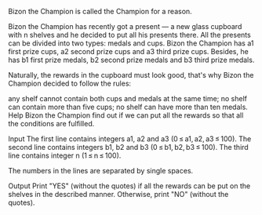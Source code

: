 Bizon the Champion is called the Champion for a reason.

Bizon the Champion has recently got a present — a new glass cupboard with n shelves and he decided to put all his presents there. All the presents can be divided into two types: medals and cups. Bizon the Champion has a1 first prize cups, a2 second prize cups and a3 third prize cups. Besides, he has b1 first prize medals, b2 second prize medals and b3 third prize medals.

Naturally, the rewards in the cupboard must look good, that's why Bizon the Champion decided to follow the rules:

any shelf cannot contain both cups and medals at the same time;
no shelf can contain more than five cups;
no shelf can have more than ten medals.
Help Bizon the Champion find out if we can put all the rewards so that all the conditions are fulfilled.

Input
The first line contains integers a1, a2 and a3 (0 ≤ a1, a2, a3 ≤ 100). The second line contains integers b1, b2 and b3 (0 ≤ b1, b2, b3 ≤ 100). The third line contains integer n (1 ≤ n ≤ 100).

The numbers in the lines are separated by single spaces.

Output
Print "YES" (without the quotes) if all the rewards can be put on the shelves in the described manner. Otherwise, print "NO" (without the quotes).
